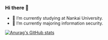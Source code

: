 ### Hi there 👋
<!--![Metrics](https://metrics.lecoq.io/zy-Vanessa?template=classic&base=header%2C%20activity%2C%20community%2C%20repositories%2C%20metadata&base.indepth=false&base.hireable=false&base.skip=false&config.timezone=Asia%2FShanghai)-->
- 🔭 I’m currently studying at Nankai University.
- 🌱 I’m currently majoring information security.
<!--
**zy-Vanessa/zy-Vanessa** is a ✨ _special_ ✨ repository because its `README.md` (this file) appears on your GitHub profile.

- 🔭 I’m currently studying at Nankai University.
- 🌱 I’m currently majoring information security.
- 💬 Ask me about ...
- 📫 How to reach me: ...
- 😄 Pronouns: ...
- ⚡ Fun fact: ...
-->
[![Anurag's GitHub stats](https://github-readme-stats.vercel.app/api?username=zy-Vanessa)](https://github.com/zy-Vanessa/github-readme-stats)
